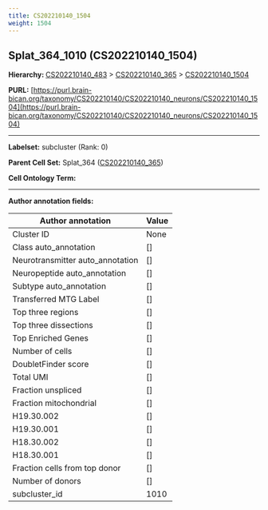 ```yaml
---
title: CS202210140_1504
weight: 1504
---
```

## Splat_364_1010 (CS202210140_1504)
<b>Hierarchy: </b>
[CS202210140_483](../CS202210140_483) >
[CS202210140_365](../CS202210140_365) >
[CS202210140_1504](../CS202210140_1504)

**PURL:** [https://purl.brain-bican.org/taxonomy/CS202210140/CS202210140_neurons/CS202210140_1504](https://purl.brain-bican.org/taxonomy/CS202210140/CS202210140_neurons/CS202210140_1504)

---


**Labelset:** subcluster (Rank: 0)

**Parent Cell Set:** Splat_364 ([CS202210140_365](../CS202210140_365))



**Cell Ontology Term:** 

[MARKER GENES.]: #


---

[TRANSFERRED ANNOTATIONS.]: #


[AUTHOR ANNOTATION FIELDS.]: #


**Author annotation fields:**

| Author annotation | Value |
|-------------------|-------|
|Cluster ID|None|
|Class auto_annotation|[]|
|Neurotransmitter auto_annotation|[]|
|Neuropeptide auto_annotation|[]|
|Subtype auto_annotation|[]|
|Transferred MTG Label|[]|
|Top three regions|[]|
|Top three dissections|[]|
|Top Enriched Genes|[]|
|Number of cells|[]|
|DoubletFinder score|[]|
|Total UMI|[]|
|Fraction unspliced|[]|
|Fraction mitochondrial|[]|
|H19.30.002|[]|
|H19.30.001|[]|
|H18.30.002|[]|
|H18.30.001|[]|
|Fraction cells from top donor|[]|
|Number of donors|[]|
|subcluster_id|1010|
